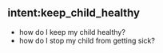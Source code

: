 ## intent:keep_child_healthy
- how do I keep my child healthy?
- how do I stop my child from getting sick?